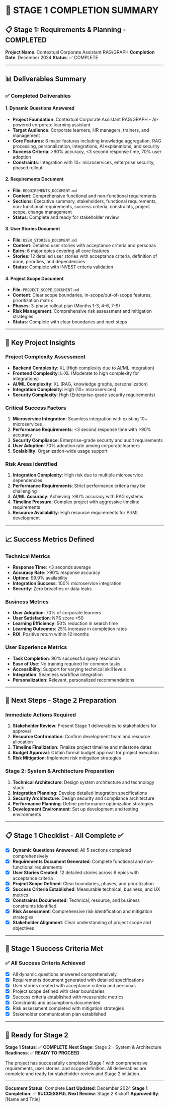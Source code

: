 # 🎯 STAGE 1 COMPLETION SUMMARY

## 📋 Stage 1: Requirements & Planning - COMPLETED

**Project Name**: Contextual Corporate Assistant RAG/GRAPH
**Completion Date**: December 2024
**Status**: ✅ COMPLETE

---

## 📊 Deliverables Summary

### ✅ Completed Deliverables

#### 1. Dynamic Questions Answered
- **Project Foundation**: Contextual Corporate Assistant RAG/GRAPH - AI-powered corporate learning assistant
- **Target Audience**: Corporate learners, HR managers, trainers, and management
- **Core Features**: 6 major features including knowledge aggregation, RAG processing, personalization, integrations, AI explanations, and security
- **Success Criteria**: >90% accuracy, <3 second response time, 70% user adoption
- **Constraints**: Integration with 10+ microservices, enterprise security, phased rollout

#### 2. Requirements Document
- **File**: `REQUIREMENTS_DOCUMENT.md`
- **Content**: Comprehensive functional and non-functional requirements
- **Sections**: Executive summary, stakeholders, functional requirements, non-functional requirements, success criteria, constraints, project scope, change management
- **Status**: Complete and ready for stakeholder review

#### 3. User Stories Document
- **File**: `USER_STORIES_DOCUMENT.md`
- **Content**: Detailed user stories with acceptance criteria and personas
- **Epics**: 6 major epics covering all core features
- **Stories**: 12 detailed user stories with acceptance criteria, definition of done, priorities, and dependencies
- **Status**: Complete with INVEST criteria validation

#### 4. Project Scope Document
- **File**: `PROJECT_SCOPE_DOCUMENT.md`
- **Content**: Clear scope boundaries, in-scope/out-of-scope features, prioritization matrix
- **Phases**: 3-phase rollout plan (Months 1-3, 4-6, 7-9)
- **Risk Management**: Comprehensive risk assessment and mitigation strategies
- **Status**: Complete with clear boundaries and next steps

---

## 🎯 Key Project Insights

### Project Complexity Assessment
- **Backend Complexity**: XL (High complexity due to AI/ML integration)
- **Frontend Complexity**: L-XL (Moderate to high complexity for integrations)
- **AI/ML Complexity**: XL (RAG, knowledge graphs, personalization)
- **Integration Complexity**: High (10+ microservices)
- **Security Complexity**: High (Enterprise-grade security requirements)

### Critical Success Factors
1. **Microservice Integration**: Seamless integration with existing 10+ microservices
2. **Performance Requirements**: <3 second response time with >90% accuracy
3. **Security Compliance**: Enterprise-grade security and audit requirements
4. **User Adoption**: 70% adoption rate among corporate learners
5. **Scalability**: Organization-wide usage support

### Risk Areas Identified
1. **Integration Complexity**: High risk due to multiple microservice dependencies
2. **Performance Requirements**: Strict performance criteria may be challenging
3. **AI/ML Accuracy**: Achieving >90% accuracy with RAG systems
4. **Timeline Pressure**: Complex project with aggressive timeline requirements
5. **Resource Availability**: High resource requirements for AI/ML development

---

## 📈 Success Metrics Defined

### Technical Metrics
- **Response Time**: <3 seconds average
- **Accuracy Rate**: >90% response accuracy
- **Uptime**: 99.9% availability
- **Integration Success**: 100% microservice integration
- **Security**: Zero breaches or data leaks

### Business Metrics
- **User Adoption**: 70% of corporate learners
- **User Satisfaction**: NPS score >50
- **Learning Efficiency**: 50% reduction in search time
- **Learning Outcomes**: 25% increase in completion rates
- **ROI**: Positive return within 12 months

### User Experience Metrics
- **Task Completion**: 90% successful query resolution
- **Ease of Use**: No training required for common tasks
- **Accessibility**: Support for varying technical skill levels
- **Integration**: Seamless workflow integration
- **Personalization**: Relevant, personalized recommendations

---

## 🚀 Next Steps - Stage 2 Preparation

### Immediate Actions Required
1. **Stakeholder Review**: Present Stage 1 deliverables to stakeholders for approval
2. **Resource Confirmation**: Confirm development team and resource allocation
3. **Timeline Finalization**: Finalize project timeline and milestone dates
4. **Budget Approval**: Obtain formal budget approval for project execution
5. **Risk Mitigation**: Implement risk mitigation strategies

### Stage 2: System & Architecture Preparation
1. **Technical Architecture**: Design system architecture and technology stack
2. **Integration Planning**: Develop detailed integration specifications
3. **Security Architecture**: Design security and compliance architecture
4. **Performance Planning**: Define performance optimization strategies
5. **Development Environment**: Set up development and testing environments

---

## 📋 Stage 1 Checklist - All Complete ✅

- [x] **Dynamic Questions Answered**: All 5 sections completed comprehensively
- [x] **Requirements Document Generated**: Complete functional and non-functional requirements
- [x] **User Stories Created**: 12 detailed stories across 6 epics with acceptance criteria
- [x] **Project Scope Defined**: Clear boundaries, phases, and prioritization
- [x] **Success Criteria Established**: Measurable technical, business, and UX metrics
- [x] **Constraints Documented**: Technical, resource, and business constraints identified
- [x] **Risk Assessment**: Comprehensive risk identification and mitigation strategies
- [x] **Stakeholder Alignment**: Clear understanding of project scope and objectives

---

## 🎉 Stage 1 Success Criteria Met

### ✅ All Success Criteria Achieved
- [x] All dynamic questions answered comprehensively
- [x] Requirements document generated with detailed specifications
- [x] User stories created with acceptance criteria and personas
- [x] Project scope defined with clear boundaries
- [x] Success criteria established with measurable metrics
- [x] Constraints and assumptions documented
- [x] Risk assessment completed with mitigation strategies
- [x] Stakeholder communication plan established

---

## 🔄 Ready for Stage 2

**Stage 1 Status**: ✅ **COMPLETE**
**Next Stage**: Stage 2 - System & Architecture
**Readiness**: ✅ **READY TO PROCEED**

The project has successfully completed Stage 1 with comprehensive requirements, user stories, and scope definition. All deliverables are complete and ready for stakeholder review and Stage 2 initiation.

---

**Document Status**: Complete
**Last Updated**: December 2024
**Stage 1 Completion**: ✅ **SUCCESSFUL**
**Next Review**: Stage 2 Kickoff
**Approved By**: [Name and Title]
